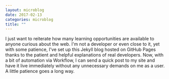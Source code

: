 ```yaml
---
layout: microblog
date: 2017-02-13
categories: microblog
title: ""
---
```

I just want to reiterate how many learning opportunities are available to anyone curious about the web. I'm not a developer or even close to it, yet with some patience, I've set up this Jekyll blog hosted on GitHub Pages thanks to the patient and helpful explanations of real developers. Now, with a bit of automation via Workflow, I can send a quick post to my site and have it live immediately without any unnecessary demands on me as a user. A little patience goes a long way. 
